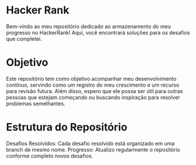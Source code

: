 # Hacker Rank

Bem-vindo ao meu repositório dedicado ao armazenamento do meu progresso no HackerRank!
Aqui, você encontrará soluções para os desafios que completei.

# Objetivo
Este repositório tem como objetivo acompanhar meu desenvolvimento contínuo, servindo como um registro do meu crescimento e um recurso para revisão futura. Além disso, espero que ele possa ser útil para outras pessoas que estejam começando ou buscando inspiração para resolver problemas semelhantes.

# Estrutura do Repositório
Desafios Resolvidos: Cada desafio resolvido está organizado em uma branch de mesmo nome.
Progresso: Atualizo regularmente o repositório conforme completo novos desafios.
